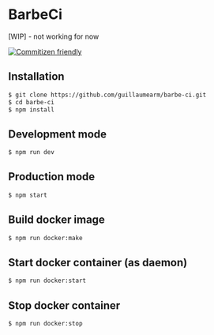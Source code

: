 BarbeCi
=============
[WIP] - not working for now

[![Commitizen friendly](https://img.shields.io/badge/commitizen-friendly-brightgreen.svg)](http://commitizen.github.io/cz-cli/)


## Installation
```bash
$ git clone https://github.com/guillaumearm/barbe-ci.git
$ cd barbe-ci
$ npm install
```

## Development mode
```bash
$ npm run dev
```

## Production mode
```bash
$ npm start
```

## Build docker image
```bash
$ npm run docker:make
```

## Start docker container (as daemon)
```bash
$ npm run docker:start
```

## Stop docker container
```bash
$ npm run docker:stop
```

